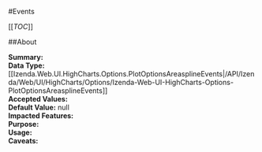 #Events

[[_TOC_]]

##About

**Summary:**   
**Data Type:** [[Izenda.Web.UI.HighCharts.Options.PlotOptionsAreasplineEvents|/API/Izenda/Web/UI/HighCharts/Options/Izenda-Web-UI-HighCharts-Options-PlotOptionsAreasplineEvents]]  
**Accepted Values:**   
**Default Value:** null  
**Impacted Features:**   
**Purpose:**   
**Usage:**   
**Caveats:**   

